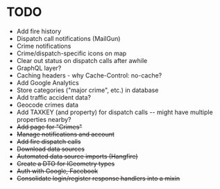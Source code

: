 # TODO

* Add fire history
* Dispatch call notifications (MailGun)
* Crime notifications
* Crime/dispatch-specific icons on map
* Clear out status on dispatch calls after awhile
* GraphQL layer?
* Caching headers - why Cache-Control: no-cache?
* Add Google Analytics
* Store categories ("major crime", etc.) in database
* Add traffic accident data?
* Geocode crimes data
* Add TAXKEY (and property) for dispatch calls -- might have multiple properties nearby?
* ~~Add page for "Crimes"~~
* ~~Manage notifications and account~~
* ~~Add fire dispatch calls~~
* ~~Download data sources~~
* ~~Automated data source imports (Hangfire)~~
* ~~Create a DTO for IGeometry types~~
* ~~Auth with Google, Facebook~~
* ~~Consolidate login/register response handlers into a mixin~~
